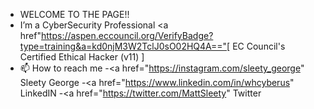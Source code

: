 - WELCOME TO THE PAGE!!
- I’m a CyberSecurity Professional <a href"https://aspen.eccouncil.org/VerifyBadge?type=training&a=kd0njM3W2TclJ0sO02HQ4A=="[ EC Council's Certified Ethical Hacker (v11) ]</a>
- 📫 How to reach me 
-<a href="https://instagram.com/sleety_george" Sleety George </a>
-<a href="https://www.linkedin.com/in/whcyberus" LinkedIN </a>
 -<a href="https://twitter.com/MattSleety" Twitter </a>



